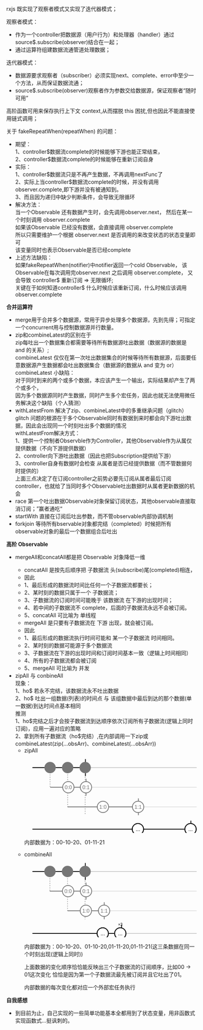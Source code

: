 

rxjs 既实现了观察者模式又实现了迭代器模式；

观察者模式：

<ul>
<li>
作为一个controller把数据源（用户行为）和处理器（handler）通过source$.subscribe(observer)结合在一起；
</li>
<li>通过运算符组建数据流通管道处理数据；</li>
</ul>
迭代器模式：
<ul>
<li>数据源要求观察者（subscriber）必须实现next、complete、error中至少一个方法，从而保证数据流通；</li>
<li>source$.subscribe(observer)观察者作为参数交给数据源，保证观察者“随时可用”</li>
</ul>

高阶函数可用来保存执行上下文 context,从而摆脱 this 困扰,但也因此不能直接使用链式调用；

关于 fakeRepeatWhen(repeatWhen) 的问题：

<ul>
    <li>期望：</br>
        1、controller$数据流complete的时候能够下游也能正常结束，<br/>
        2、controller$数据流complete的时候能够在重新订阅自身
    </li>
    <li>
        实际：<br/>
        1、controller$数据流只是不再产生数据，不再调用nextFunc了<br/>
        2、实际上当controller$数据流complete的时候，并没有调用observer.complete,即下游并没有被通知到。</br>
        3、而且因为递归中缺少判断条件，会导致无限循环
    </li>
    <li>
        解决方法：<br/>
        当一个Observable 还有数据产生时，会先调用observer.next，
        然后在某一个时刻调用 observer.complete<br/>
        如果该Observable 已经没有数据，会直接调用 observer.complete<br/>
        所以只需要维护一个根据 observer.next 是否调用的来改变状态的状态变量即可<br/>
        该变量同时也表示Observable是否已经complete
    </li>
    <li>
        上述方法缺陷：<br/>
        如果fakeRepeatWhen(notifier)中notifier返回一个cold Observable，
        该Observable在每次调用完observer.next 之后调用 observer.complete，
        又会导致 controller$ 重新订阅 => 无限循环;<br/>
        关键在于如何知道controller$ 什么时候应该重新订阅，什么时候应该调用observer.complete
    </li>
</ul>

**合并运算符**

<ul>
    <li>merge用于合并多个数据源，常用于异步处理多个数据源，先到先得；可指定一个concurrent用与控制数据源并行数量。</li>
    <li>
        zip和combineLatest的区别在于<br/>
zip每吐出一个数据集合都需要等待所有数据源吐出数据（数据源的数据是 and 的关系）;<br/>
combineLatest 仅仅在第一次吐出数据集合的时候等待所有数据源，后面要任意数据源产生数据都会吐出数据集合（数据源的数据从 and 变为 or）<br/>
    combineLatest 小缺陷：<br/>
    对于同时到来的两个或多个数据，本应该产生一个输出，实际结果却产生了两个或多个，<br/>
    因为多个数据源同时产生数据，同时产生多个宏任务，因此也就无法使用微任务解决这个缺陷（个人猜测）<br/>
    </li>
    <li>
        withLatestFrom 解决了zip、combineLatest中的多重继承问题（glitch）<br/>
        glitch 问题的根源在于多个Observable同时有数据到来时都会向下游吐出数据，因此会出现同一个时刻吐出多个数据的情况<br/>
        withLatestFrom解决方式：<br/>
        1、提供一个控制者Observble作为Controller，其他Observable作为从属仅提供数据（不向下游提供数据）<br/>
        2、controller向下游吐出数据（因此也把Subscription提供给下游）<br/>
        3、controller自身有数据时会检查 从属者是否已经提供数据（而不管数据何时提供的）<br/>
        上面三点决定了在订阅controller之前势必要先订阅从属者最后订阅controller，也就给了当同时多个Observable吐出数据时从属者更新数据的机会
    </li>
    <li>
        race 第一个吐出数据Observable对象保留订阅状态，其他observable直接取消订阅；”赢者通吃“
    </li>
    <li>
        startWith 直接在订阅后吐出参数，而不管observable内部协调机制
    </li>
    <li>
        forkjoin 等待所有bservable对象都完结（completed）时候把所有observable对象的最后一个数据组合后吐出
    </li>
</ul>

**高阶 Observable**

<ul>
    <li>mergeAll和concatAll都是把 Observable 对象降低一维</li>
    <ul>
        <li>concatAll 是按先后顺序把 子数据流 头(subscribe)尾(completed)相连，</li>
        <li>因此</li>
        <li>1、最后形成的数据流时间比任何一个子数据流都要长；</li>
        <li>2、某时刻的数据只属于一个 子数据流；</li>
        <li>3、子数据流的订阅时间可能晚于 该数据流 在下游的出现时间；</li>
        <li>4、若中间的子数据流不 complete，后面的子数据流永远不会被订阅。</li>
        <li>5、concatAll 可比喻为 单线程</li>
        <li>mergeAll 是只要有子数据流在 下游 出现，就会被订阅。</li>
        <li>因此</li>
        <li>1、最后形成的数据流执行时间可能和 某一个子数据流 时间相同。</li>
        <li>2、某时刻的数据可能源于多个数据流</li>
        <li>3、子数据流在下游的出现时间和订阅时间基本一致（逻辑上时间相同）</li>
        <li>4、所有的子数据流都会被订阅</li>
        <li>5、mergeAll 可比喻为 并发</li>
    </ul>
    <li>
        zipAll 与 conbineAll
        <div>
            现象：<br>
        1、ho$ 若永不完结，该数据流永不吐出数据<br>
        2、ho$ 吐出一组数据(列表)的时间点 与 该组数据中最后到达的那个数据(单一数据)到达时间点基本相同<br>
        推测<br>
        1、ho$完结之后才会按子数据流到达顺序依次订阅所有子数据流(逻辑上同时订阅)，应用一遍对应的策略<br>
        2、拿到所有子数据流（ho$完结）,在内部调用一下zip或combineLatest(zip(...obsArr)、combineLatest(...obsArr))
        </div>
        <ul>
            <li>
        zipAll
        <div>
        <svg width="612" height="219" style="display: block; font-size: 14px; font-family: Arial, sans-serif; dominant-baseline: central; text-anchor: middle; cursor: default; user-select: none;"><line x1="67.8286" y1="37" x2="67.8286" y2="89" stroke="#767676" stroke-width="1" stroke-dasharray="3,3"></line><line x1="114.3086" y1="37" x2="114.3086" y2="141" stroke="#767676" stroke-width="1" stroke-dasharray="3,3"></line><line x1="160.7886" y1="37" x2="160.7886" y2="193" stroke="#767676" stroke-width="1" stroke-dasharray="3,3"></line><g transform="translate(0, 11)"><g transform="translate(21, 0)"><line x1="0" y1="26" x2="581" y2="26" stroke-width="2" stroke="rgba(0, 0, 0, 0.2)" style="shape-rendering: crispedges;"></line><line x1="0" y1="26" x2="140.4858" y2="26" stroke-width="2" stroke="#000000" style="shape-rendering: crispedges;"></line><path transform="translate(581, 21)" d="M0 0 L10 5 L0 10 z" fill="rgba(0, 0, 0, 0.2)" style="transition: fill 0.2s ease-in-out 0s;"></path><line x1="140.48579999999998" y1="3.5" x2="140.48579999999998" y2="48.5" stroke-width="2" stroke="#000000" style="opacity: 1; transition: opacity 0.5s ease-in-out 0s;"></line><g><g style="transform: translate(46.8286px, 26px) scale(1); transition: transform 0.5s ease-in-out 0s;"><circle cx="0" cy="0" r="15" stroke-width="0" stroke="#000000" fill="#767676"></circle></g><g style="transform: translate(93.3086px, 26px) scale(1); transition: transform 0.5s ease-in-out 0s;"><circle cx="0" cy="0" r="15" stroke-width="0" stroke="#000000" fill="#767676"></circle></g><g style="transform: translate(139.789px, 26px) scale(1); transition: transform 0.5s ease-in-out 0s;"><circle cx="0" cy="0" r="15" stroke-width="0" stroke="#000000" fill="#767676"></circle></g></g></g></g><g transform="translate(0, 63)"><g transform="translate(21, 0)"><line x1="46.8286" y1="26" x2="581" y2="26" stroke-width="2" stroke="rgba(118, 118, 118, 0.2)" style="shape-rendering: crispedges;"></line><line x1="46.8286" y1="26" x2="142.1126" y2="26" stroke-width="2" stroke="#767676" style="shape-rendering: crispedges;"></line><path transform="translate(581, 21)" d="M0 0 L10 5 L0 10 z" fill="rgba(118, 118, 118, 0.2)" style="transition: fill 0.2s ease-in-out 0s;"></path><line x1="142.11260000000001" y1="3.5" x2="142.11260000000001" y2="48.5" stroke-width="2" stroke="#767676" style="opacity: 1; transition: opacity 0.5s ease-in-out 0s;"></line><g><g style="transform: translate(95.1678px, 26px) scale(1); transition: transform 0.5s ease-in-out 0s;"><circle cx="0" cy="0" r="15" stroke-width="2" stroke="#767676" fill="#ffffff"></circle><text x="0" y="0" style="fill: rgb(118, 118, 118); dominant-baseline: central;">0:0</text></g><g style="transform: translate(141.88px, 26px) scale(1); transition: transform 0.5s ease-in-out 0s;"><circle cx="0" cy="0" r="15" stroke-width="2" stroke="#767676" fill="#ffffff"></circle><text x="0" y="0" style="fill: rgb(118, 118, 118); dominant-baseline: central;">0:1</text></g></g></g></g><g transform="translate(0, 115)"><g transform="translate(21, 0)"><line x1="93.3086" y1="26" x2="581" y2="26" stroke-width="2" stroke="rgba(118, 118, 118, 0.2)" style="shape-rendering: crispedges;"></line><line x1="93.3086" y1="26" x2="280.7392" y2="26" stroke-width="2" stroke="#767676" style="shape-rendering: crispedges;"></line><path transform="translate(581, 21)" d="M0 0 L10 5 L0 10 z" fill="rgba(118, 118, 118, 0.2)" style="transition: fill 0.2s ease-in-out 0s;"></path><line x1="280.7392" y1="3.5" x2="280.7392" y2="48.5" stroke-width="2" stroke="#767676" style="opacity: 1; transition: opacity 0.5s ease-in-out 0s;"></line><g><g style="transform: translate(186.85px, 26px) scale(1); transition: transform 0.5s ease-in-out 0s;"><circle cx="0" cy="0" r="15" stroke-width="2" stroke="#767676" fill="#ffffff"></circle><text x="0" y="0" style="fill: rgb(118, 118, 118); dominant-baseline: central;">1:0</text></g><g style="transform: translate(279.926px, 26px) scale(1); transition: transform 0.5s ease-in-out 0s;"><circle cx="0" cy="0" r="15" stroke-width="2" stroke="#767676" fill="#ffffff"></circle><text x="0" y="0" style="fill: rgb(118, 118, 118); dominant-baseline: central;">1:1</text></g></g></g></g><g transform="translate(0, 167)"><g transform="translate(21, 0)"><line x1="139.7886" y1="26" x2="581" y2="26" stroke-width="2" stroke="rgba(118, 118, 118, 0.2)" style="shape-rendering: crispedges;"></line><line x1="139.7886" y1="26" x2="422.968" y2="26" stroke-width="2" stroke="#767676" style="shape-rendering: crispedges;"></line><path transform="translate(581, 21)" d="M0 0 L10 5 L0 10 z" fill="rgba(118, 118, 118, 0.2)" style="transition: fill 0.2s ease-in-out 0s;"></path><line x1="422.96799999999996" y1="3.5" x2="422.96799999999996" y2="48.5" stroke-width="2" stroke="#767676" style="opacity: 1; transition: opacity 0.5s ease-in-out 0s;"></line><g><g style="transform: translate(282.715px, 26px) scale(1); transition: transform 0.5s ease-in-out 0s;"><circle cx="0" cy="0" r="15" stroke-width="2" stroke="#767676" fill="#ffffff"></circle><text x="0" y="0" style="fill: rgb(118, 118, 118); dominant-baseline: central;">2:0</text></g><g style="transform: translate(422.271px, 26px) scale(1); transition: transform 0.5s ease-in-out 0s;"><circle cx="0" cy="0" r="15" stroke-width="2" stroke="#767676" fill="#ffffff"></circle><text x="0" y="0" style="fill: rgb(118, 118, 118); dominant-baseline: central;">2:1</text></g></g></g></g><g style="text-anchor: start; dominant-baseline: text-before-edge;"></g></svg>
        <svg width="612" height="63" style="display: block; font-size: 14px; font-family: Arial, sans-serif; dominant-baseline: central; text-anchor: middle; cursor: default; user-select: none;"><g transform="translate(0, 11)"><g transform="translate(21, 0)"><line x1="0" y1="26" x2="581" y2="26" stroke-width="2" stroke="rgba(0, 0, 0, 0.2)" style="shape-rendering: crispedges;"></line><line x1="0" y1="26" x2="419.5982" y2="26" stroke-width="2" stroke="#000000" style="shape-rendering: crispedges;"></line><path transform="translate(581, 21)" d="M0 0 L10 5 L0 10 z" fill="rgba(0, 0, 0, 0.2)" style="transition: fill 0.2s ease-in-out 0s;"></path><line x1="419.59819999999996" y1="3.5" x2="419.59819999999996" y2="48.5" stroke-width="2" stroke="#000000" style="opacity: 1; transition: opacity 0.5s ease-in-out 0s;"></line><g><g style="transform: translate(279.461px, 26px) scale(1); transition: transform 0.5s ease-in-out 0s;"><circle cx="0" cy="0" r="15" stroke-width="2" stroke="#000000" fill="#ffffff"></circle><text x="0" y="0" style="fill: rgb(0, 0, 0); dominant-baseline: central;">...</text><circle cx="0" cy="0" r="15" stroke-width="2" stroke="#000000" fill="transparent"></circle></g><g style="transform: translate(418.785px, 26px) scale(1); transition: transform 0.5s ease-in-out 0s;"><circle cx="0" cy="0" r="15" stroke-width="2" stroke="#000000" fill="#ffffff"></circle><text x="0" y="0" style="fill: rgb(0, 0, 0); dominant-baseline: central;">...</text><circle cx="0" cy="0" r="15" stroke-width="2" stroke="#000000" fill="transparent"></circle></g></g></g></g><g style="text-anchor: start; dominant-baseline: text-before-edge;"></g></svg>
        <p>内部数据为：00-10-20、01-11-21</p>
        </div>
    </li>
    <li>
        combineAll
        <div>
            <svg width="612" height="219" style="display: block; font-size: 14px; font-family: Arial, sans-serif; dominant-baseline: central; text-anchor: middle; cursor: default; user-select: none;"><line x1="67.48" y1="37" x2="67.48" y2="89" stroke="#767676" stroke-width="1" stroke-dasharray="3,3"></line><line x1="113.96000000000001" y1="37" x2="113.96000000000001" y2="141" stroke="#767676" stroke-width="1" stroke-dasharray="3,3"></line><line x1="160.5562" y1="37" x2="160.5562" y2="193" stroke="#767676" stroke-width="1" stroke-dasharray="3,3"></line><g transform="translate(0, 11)"><g transform="translate(21, 0)"><line x1="0" y1="26" x2="581" y2="26" stroke-width="2" stroke="rgba(0, 0, 0, 0.2)" style="shape-rendering: crispedges;"></line><line x1="0" y1="26" x2="140.2534" y2="26" stroke-width="2" stroke="#000000" style="shape-rendering: crispedges;"></line><path transform="translate(581, 21)" d="M0 0 L10 5 L0 10 z" fill="rgba(0, 0, 0, 0.2)" style="transition: fill 0.2s ease-in-out 0s;"></path><line x1="140.2534" y1="3.5" x2="140.2534" y2="48.5" stroke-width="2" stroke="#000000" style="opacity: 1; transition: opacity 0.5s ease-in-out 0s;"></line><g><g style="transform: translate(46.48px, 26px) scale(1); transition: transform 0.5s ease-in-out 0s;"><circle cx="0" cy="0" r="15" stroke-width="0" stroke="#000000" fill="#767676"></circle></g><g style="transform: translate(92.96px, 26px) scale(1); transition: transform 0.5s ease-in-out 0s;"><circle cx="0" cy="0" r="15" stroke-width="0" stroke="#000000" fill="#767676"></circle></g><g style="transform: translate(139.556px, 26px) scale(1); transition: transform 0.5s ease-in-out 0s;"><circle cx="0" cy="0" r="15" stroke-width="0" stroke="#000000" fill="#767676"></circle></g></g></g></g><g transform="translate(0, 63)"><g transform="translate(21, 0)"><line x1="46.480000000000004" y1="26" x2="581" y2="26" stroke-width="2" stroke="rgba(118, 118, 118, 0.2)" style="shape-rendering: crispedges;"></line><line x1="46.480000000000004" y1="26" x2="142.1126" y2="26" stroke-width="2" stroke="#767676" style="shape-rendering: crispedges;"></line><path transform="translate(581, 21)" d="M0 0 L10 5 L0 10 z" fill="rgba(118, 118, 118, 0.2)" style="transition: fill 0.2s ease-in-out 0s;"></path><line x1="142.11260000000001" y1="3.5" x2="142.11260000000001" y2="48.5" stroke-width="2" stroke="#767676" style="opacity: 1; transition: opacity 0.5s ease-in-out 0s;"></line><g><g style="transform: translate(94.4706px, 26px) scale(1); transition: transform 0.5s ease-in-out 0s;"><circle cx="0" cy="0" r="15" stroke-width="2" stroke="#767676" fill="#ffffff"></circle><text x="0" y="0" style="fill: rgb(118, 118, 118); dominant-baseline: central;">0:0</text></g><g style="transform: translate(141.996px, 26px) scale(1); transition: transform 0.5s ease-in-out 0s;"><circle cx="0" cy="0" r="15" stroke-width="2" stroke="#767676" fill="#ffffff"></circle><text x="0" y="0" style="fill: rgb(118, 118, 118); dominant-baseline: central;">0:1</text></g></g></g></g><g transform="translate(0, 115)"><g transform="translate(21, 0)"><line x1="92.96000000000001" y1="26" x2="581" y2="26" stroke-width="2" stroke="rgba(118, 118, 118, 0.2)" style="shape-rendering: crispedges;"></line><line x1="92.96000000000001" y1="26" x2="190.2194" y2="26" stroke-width="2" stroke="#767676" style="shape-rendering: crispedges;"></line><path transform="translate(581, 21)" d="M0 0 L10 5 L0 10 z" fill="rgba(118, 118, 118, 0.2)" style="transition: fill 0.2s ease-in-out 0s;"></path><line x1="190.2194" y1="3.5" x2="190.2194" y2="48.5" stroke-width="2" stroke="#767676" style="opacity: 1; transition: opacity 0.5s ease-in-out 0s;"></line><g><g style="transform: translate(141.648px, 26px) scale(1); transition: transform 0.5s ease-in-out 0s;"><circle cx="0" cy="0" r="15" stroke-width="2" stroke="#767676" fill="#ffffff"></circle><text x="0" y="0" style="fill: rgb(118, 118, 118); dominant-baseline: central;">1:0</text></g><g style="transform: translate(189.871px, 26px) scale(1); transition: transform 0.5s ease-in-out 0s;"><circle cx="0" cy="0" r="15" stroke-width="2" stroke="#767676" fill="#ffffff"></circle><text x="0" y="0" style="fill: rgb(118, 118, 118); dominant-baseline: central;">1:1</text></g></g></g></g><g transform="translate(0, 167)"><g transform="translate(21, 0)"><line x1="139.5562" y1="26" x2="581" y2="26" stroke-width="2" stroke="rgba(118, 118, 118, 0.2)" style="shape-rendering: crispedges;"></line><line x1="139.5562" y1="26" x2="235.305" y2="26" stroke-width="2" stroke="#767676" style="shape-rendering: crispedges;"></line><path transform="translate(581, 21)" d="M0 0 L10 5 L0 10 z" fill="rgba(118, 118, 118, 0.2)" style="transition: fill 0.2s ease-in-out 0s;"></path><line x1="235.305" y1="3.5" x2="235.305" y2="48.5" stroke-width="2" stroke="#767676" style="opacity: 1; transition: opacity 0.5s ease-in-out 0s;"></line><g><g style="transform: translate(187.895px, 26px) scale(1); transition: transform 0.5s ease-in-out 0s;"><circle cx="0" cy="0" r="15" stroke-width="2" stroke="#767676" fill="#ffffff"></circle><text x="0" y="0" style="fill: rgb(118, 118, 118); dominant-baseline: central;">2:0</text></g><g style="transform: translate(234.492px, 26px) scale(1); transition: transform 0.5s ease-in-out 0s;"><circle cx="0" cy="0" r="15" stroke-width="2" stroke="#767676" fill="#ffffff"></circle><text x="0" y="0" style="fill: rgb(118, 118, 118); dominant-baseline: central;">2:1</text></g></g></g></g><g style="text-anchor: start; dominant-baseline: text-before-edge;"></g></svg>
            <svg width="612" height="63" style="display: block; font-size: 14px; font-family: Arial, sans-serif; dominant-baseline: central; text-anchor: middle; cursor: default; user-select: none;"><g transform="translate(0, 11)"><g transform="translate(21, 0)"><line x1="0" y1="26" x2="581" y2="26" stroke-width="2" stroke="rgba(0, 0, 0, 0.2)" style="shape-rendering: crispedges;"></line><line x1="0" y1="26" x2="236.2346" y2="26" stroke-width="2" stroke="#000000" style="shape-rendering: crispedges;"></line><path transform="translate(581, 21)" d="M0 0 L10 5 L0 10 z" fill="rgba(0, 0, 0, 0.2)" style="transition: fill 0.2s ease-in-out 0s;"></path><line x1="236.2346" y1="3.5" x2="236.2346" y2="48.5" stroke-width="2" stroke="#000000" style="opacity: 1; transition: opacity 0.5s ease-in-out 0s;"></line><g><g style="transform: translate(186.269px, 26px) scale(1); transition: transform 0.5s ease-in-out 0s;"><circle cx="0" cy="0" r="15" stroke-width="2" stroke="#000000" fill="#ffffff"></circle><text x="0" y="0" style="fill: rgb(0, 0, 0); dominant-baseline: central;">...</text><circle cx="0" cy="0" r="15" stroke-width="2" stroke="#000000" fill="transparent"></circle></g><g style="transform: translate(232.749px, 26px) scale(1); transition: transform 0.5s ease-in-out 0s;"><circle cx="0" cy="0" r="15" stroke-width="2" stroke="#000000" fill="#ffffff"></circle><text x="0" y="0" style="fill: rgb(0, 0, 0); dominant-baseline: central;">...</text><text x="0" y="-18" style="font-size: 10px; dominant-baseline: text-after-edge;">×3</text><circle cx="0" cy="0" r="15" stroke-width="2" stroke="#000000" fill="transparent"></circle></g></g></g></g><g style="text-anchor: start; dominant-baseline: text-before-edge;"></g></svg>
            <p>内部数据为：00-10-20、01-10-20,01-11-20,01-11-21(这三条数据在同一个时刻出现(逻辑上同时))</p>
            <p>上面数据的变化顺序恰恰能反映出三个子数据流的订阅顺序，比如00 -> 01这次变化 恰恰是因为第一个子数据流最先被订阅并且它吐出了01。</p>
            <p>内部数据的每次变化都对应一个外部宏任务执行</p>
        </div>
    </li>
        </ul>
    </li>
    
</ul>

**自我感想**

<ul>
    <li>到目前为止，自己实现的一些简单功能基本全都用到了状态变量，用非函数式实现函数式...挺讽刺的。</li>
</ul>
